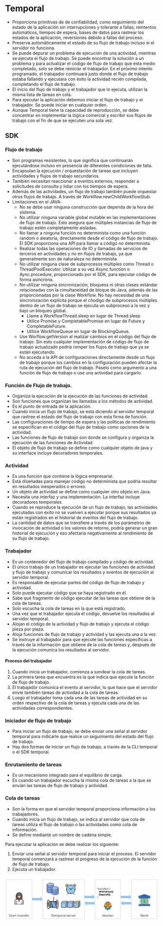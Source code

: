 # Temporal

* Proporciona primitivas de de confiabilidad, como seguimiento del estado de la aplicación sin interrupciones y tolerante a fallas, reintentos automáticos, tiempos de espera, bases de datos para rastrear los estados de la aplicación, reversiones debido a fallas del proceso.
* Preserva automáticamente el estado de su flujo de trabajo incluso si el servidor no funciona.
* Se puede depurar un problema de ejecución de una actividad, mientras se ejecuta el flujo de trabajo. Se puede encontrar la solución a un problema  y para actualizar el código de flujo de trabajo que esta medio completado, solo se debe reiniciar el trabajador. En el próximo intento programado, el trabajador continuará justo donde el flujo de trabajo estaba fallando y ejecutara con éxito la actividad recién compilada, completando el flujo de trabajo.
* El inicio del flujo de trabajo y el trabajador que lo ejecuta, utilizan la misma lista de tareas en cola.
* Para ejecutar la aplicación debemos iniciar el flujo de trabajo y el trabajador. Se puede iniciar en cualquier orden.
* Aunque Temporal tiene la capacidad de reproducción, se debe concentrar en implementar la lógica comercial y escribir sus flujos de trabajo con el fin de que se ejecuten una sola vez.

## SDK

### Flujo de trabajo

* Son programas resistentes, lo que significa que continuarán ejecutándose incluso en presencia de diferentes condiciones de falla.
* Encapsulan la ejecución / orquestación de tareas que incluyen actividades y flujos de trabajo secundarios.
* También necesitan reaccionar a eventos externos, responder a solicitudes de consulta y lidiar con los tiempos de espera.
* Además de las actividades, un flujo de trabajo también puede orquestar otros flujos de trabajo. A través de Workflow.newChildWorkflowStub.
* Limitaciones en el JAVA:
  * No se debe usar ninguna construcción que dependa de la hora del sistema.
  * No utilizar ninguna variable global mutable en las implementaciones de flujo de trabajo. Esto asegura que múltiples instancias de flujo de trabajo estén completamente aisladas.
  * No llamar a ninguna función no determinista como una función random o aleatoria, directamente desde el código de flujo de trabajo. El SDK proporciona una API para llamar a código no determinista.
  * Realizar todas las operaciones de IO y llamadas de servicios de terceros en actividades y no en flujos de trabajo, ya que generalmente son de naturaleza no determinista.
  * No utilizar ninguna clase de subprocesos múltiples como Thread o ThreadPoolExecutor. Utilizar a su vez Async.function o Aync.procedure, proporcionado por el SDK, para ejecutar código de forma asíncrona.
  * No utilizar ninguna sincronización, bloqueos ni otras clases estándar relacionadas con la cimultaneidad de bloque de Java, además de las proporcionadas por la clase Workflow. No hay necesidad de una sincronización explícita porque el cñodigo de subprocesos múltiples dentro de un flujo de trabajo se ejecuta un subproceso a la vez y bajo un bloqueo global.
    * Llame a WorkflowThread.sleep en lugar de Thread.sleep
    * Utilice Promise y CompletablePromise en lugar de Future y CompletableFuture.
    * Utilice WorkflowQueue en lugar de BlockingQueue.
  * Use Worflow.getVersion al realizar cambios en el código del flujo de trabajo. Sin esto cualquier implementación de código de flujo de trabajo actualizado podría romper los flujos de trabajo que ya se están ejecutando.
  * No acceda a la API de configuraciones directamente desde un flujo de trabajo porque los cambios en la configuración pueden afectar la ruta de ejecución del flujo de trabajo. Páselo como argumento a una función de flujo de trabajo o use una actividad para cargarlo.

### Función de Flujo de trabajo.

* Organiza la ejecución de la ejecución de las funciones de actividad.
* Son funciones que organizan las llamadas a los métodos de actividad.
* Es el punto de entrada de la aplicación.
* Cuando inicia un flujo de trabajo, se esta diciendo al servidor temporal que rastree el estado del flujo de trabajo con esta firma de función.
* Las configuraciones de tiempo de espera y las políticas de rendimiento se especifican en el código del flujo de trabajo como opciones de la actividad.
* Las funciones de flujo de trabajo son donde se configura y organiza la ejecución de las funciones de Actividad.
* El objeto de flujo de trabajo se define como cualquier objeto de java y su interface incluye decoradores temporales.

### Actividad

* Es una función que contiene la lógica empresarial.
* Está diseñadas para manejar código no determinista que podría resultar en resultados inesperados o errores.
* Un objeto de actividad se define como cualquier otro objeto en Java.
* Necesita una interfaz y una implementación. La interfaz incluye decoradores temporales.
* Cuando se reproduce la ejecución de un flujo de trabajo, las actividades ejecutadas con éxito no se vuelven a ejecutar porque sus resultados ya están registrados en el historial de eventos del flujo de trabajo.
* La cantidad de datos que se transfiere a través de los parámetros de invocación de actividad o los valores de retorno, podría generar un gran historial de ejecución y eso afectaría negativamente al rendimiento de su flujo de trabajo.

### Trabajador

* Es un contenedor del flujo de trabajo compilado y código de actividad.
* El único trabajo de un trabajador es ejecutar las funciones de actividad y flujo de trabajo y comunicar los resultados y eventos de ejecución al servidor temporal.
* Es responsable de ejecutar partes del código de flujo de trabajo y actividad.
* Solo puede ejecutar código que se haya registrado en él.
* Sabe qué fragmento de código ejecutar de las tareas que obtiene de la cola de tareas.
* Solo escucha la cola de tareas en la que está registrado.
* Una vez que el trabajador ejecuta el código, devuelve los resultados al servidor temporal.
* Alojan el código de la actividad y flujo de trabajo y ejecuta el código pieza por pieza.
* Aloja funciones de flujo de trabajo y actividad y  las ejecuta una a la vez.
* Se instruye al trabajador para que ejecute las funciones específicas a través de la información que obtiene de la cola de tareas y, después de la ejecución comunica los resultados al servidor.

#### Proceso del trabajador

1. Cuando inicia un trabajador, comienza a sondear la cola de tareas.
2. La primera tarea que encuentra es la que indica que ejecute la función de flujo de trabajo.
3. El trabajador comunica el evento al servidor, lo que hace que el servidor envíe también tareas de actividad a la cola de tareas.
4. Luego el trabajador toma cada una de las tareas de actividad en su orden respectivo de la cola de tareas y ejecuta cada una de las actividades correspondientes.

### Iniciador de flujo de trabajo

* Para iniciar un flujo de trabajo, se debe enviar una señal al servidor temporal para indicarle que realice un seguimiento del estado del flujo de trabajo.
* Hay dos formas de iniciar un flujo de trabajo, a través de la CLI temporal o el SDK temporal.

### Enrutamiento de tareas

* Es un mecanismo integrado para el equilibrio de carga.
* Es cuando un trabajador escucha la misma cola de tareas a la que se envían las tareas de flujo de trabajo y actividad.

### Cola de tareas

* Son la forma en que el servidor temporal proporciona información a los trabajadores.
* Cuando inicia un flujo de trabajo, se indica al servidor que cola de tareas utiliza el flujo de trabajo o las actividades como cola de información.
* Se define mediante un nombre de cadena simple.



Para ejecutar la aplicación se debe realizar los siguiente:

1. Envíar una señal al servidor temporal para iniciar el proceso. El servidor temporal comenzará a rastrear el progreso de la ejecución de la función de flujo de trabajo.
2. Ejecuta un trabajador.

<img src="./img/temporal-high-level-application-design.png" alt="img" style="zoom:100%;" />